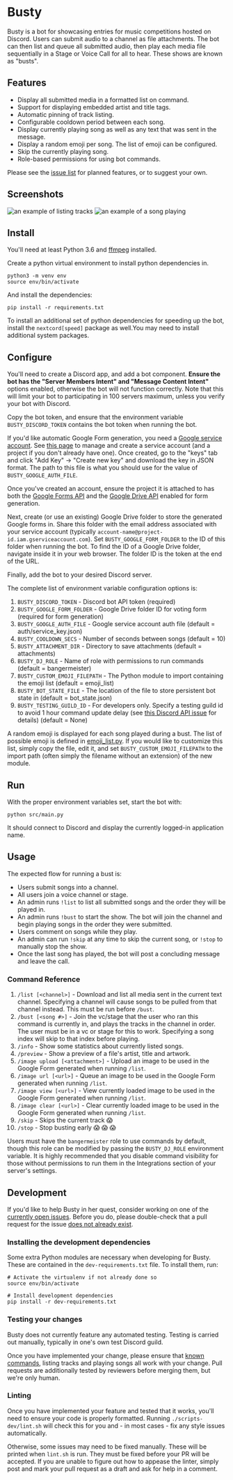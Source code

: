 # Busty

Busty is a bot for showcasing entries for music competitions hosted on Discord. Users
can submit audio to a channel as file attachments. The bot can then list and queue all
submitted audio, then play each media file sequentially in a Stage or Voice Call for all
to hear. These shows are known as "busts".

## Features

- Display all submitted media in a formatted list on command.
- Support for displaying embedded artist and title tags.
- Automatic pinning of track listing.
- Configurable cooldown period between each song.
- Display currently playing song as well as any text that was sent in the message.
- Display a random emoji per song. The list of emoji can be configured.
- Skip the currently playing song.
- Role-based permissions for using bot commands.

Please see the [issue list](https://github.com/anoadragon453/busty/issues) for planned
features, or to suggest your own.

## Screenshots

![an example of listing tracks](screenshots/listing.png)
![an example of a song playing](screenshots/playing.png)

## Install

You'll need at least Python 3.6 and [ffmpeg](https://ffmpeg.org/) installed.

Create a python virtual environment to install python dependencies in.

```
python3 -m venv env
source env/bin/activate
```

And install the dependencies:

```
pip install -r requirements.txt
```

To install an additional set of python dependencies for speeding up the bot, install the
`nextcord[speed]` package as well.You may need to install additional system packages.

## Configure

You'll need to create a Discord app, and add a bot component. **Ensure the bot has the
"Server Members Intent" and "Message Content Intent"** options enabled, otherwise the bot
will not function correctly. Note that this will limit your bot to participating in 100
servers maximum, unless you verify your bot with Discord.

Copy the bot token, and ensure that the environment variable `BUSTY_DISCORD_TOKEN` contains
the bot token when running the bot.

If you'd like automatic Google Form generation, you need a [Google service account](https://cloud.google.com/iam/docs/service-accounts).
See [this page](https://console.cloud.google.com/iam-admin/serviceaccounts?walkthrough_id=iam--create-service-account-keys&start_index=1#step_index=1)
to manage and create a service account (and a project if you don't already have one). Once created, go to the
"keys" tab and click "Add Key" -> "Create new key" and download the key in JSON format. The path
to this file is what you should use for the value of `BUSTY_GOOGLE_AUTH_FILE`.

Once you've created an account, ensure the project it is attached to has both the
[Google Forms API](https://console.developers.google.com/apis/api/forms.googleapis.com/overview)
and the
[Google Drive API](https://console.cloud.google.com/apis/api/drive.googleapis.com/metrics)
enabled for form generation.

Next, create (or use an existing) Google Drive folder to store the generated Google forms in. Share this folder with the
email address associated with your service account (typically `account-name@project-id.iam.gserviceaccount.com`).
Set `BUSTY_GOOGLE_FORM_FOLDER` to the ID of this folder when running the bot. To find the ID of a Google Drive folder,
navigate inside it in your web browser. The folder ID is the token at the end of the URL.

Finally, add the bot to your desired Discord server.

The complete list of environment variable configuration options is:

1. `BUSTY_DISCORD_TOKEN` - Discord bot API token (required)
1. `BUSTY_GOOGLE_FORM_FOLDER` - Google Drive folder ID for voting form (required for form generation)
1. `BUSTY_GOOGLE_AUTH_FILE` - Google service account auth file (default = auth/service_key.json)
1. `BUSTY_COOLDOWN_SECS` - Number of seconds between songs (default = 10)
1. `BUSTY_ATTACHMENT_DIR` - Directory to save attachments (default = attachments)
1. `BUSTY_DJ_ROLE` - Name of role with permissions to run commands (default = bangermeister)
1. `BUSTY_CUSTOM_EMOJI_FILEPATH` - The Python module to import containing the emoji list (default = emoji_list)
1. `BUSTY_BOT_STATE_FILE` - The location of the file to store persistent bot state in (default = bot_state.json)
1. `BUSTY_TESTING_GUILD_ID` - For developers only. Specify a testing guild id to avoid 1 hour command update delay (see [this Discord API issue](https://github.com/discord/discord-api-docs/issues/2372#issuecomment-761161082) for details) (default = None)

A random emoji is displayed for each song played during a bust. The list of possible
emoji is defined in [emoji_list.py](src/emoji_list.py). If you would like to customize
this list, simply copy the file, edit it, and set `BUSTY_CUSTOM_EMOJI_FILEPATH` to
the import path (often simply the filename without an extension) of the new module.

## Run

With the proper environment variables set, start the bot with:

```
python src/main.py
```

It should connect to Discord and display the currently logged-in application name.

## Usage

The expected flow for running a bust is:

- Users submit songs into a channel.
- All users join a voice channel or stage.
- An admin runs `!list` to list all submitted songs and the order they will be played in.
- An admin runs `!bust` to start the show. The bot will join the channel and begin playing songs in the order they were submitted.
- Users comment on songs while they play.
- An admin can run `!skip` at any time to skip the current song, or `!stop` to manually stop the show.
- Once the last song has played, the bot will post a concluding message and leave the call.

### Command Reference

1. `/list [<channel>]` - Download and list all media sent in the current text channel. Specifying a channel will cause songs to be pulled from that channel instead. This must be run before `/bust`.
1. `/bust [<song #>]` - Join the vc/stage that the user who ran this command is currently in, and plays the tracks in the channel in order. The user must be in a vc or stage for this to work. Specifying a song index will skip to that index before playing.
1. `/info` - Show some statistics about currently listed songs.
1. `/preview` - Show a preview of a file's artist, title and artwork.
1. `/image upload [<attachment>]` - Upload an image to be used in the Google Form generated when running `/list`.
1. `/image url [<url>]` - Queue an image to be used in the Google Form generated when running `/list`.
1. `/image view [<url>]` - View currently loaded image to be used in the Google Form generated when running `/list`.
1. `/image clear [<url>]` - Clear currently loaded image to be used in the Google Form generated when running `/list`.
1. `/skip` - Skips the current track :scream:
1. `/stop` - Stop busting early :scream: :scream: :scream:

Users must have the `bangermeister` role to use commands by default, though this role can
be modified by passing the `BUSTY_DJ_ROLE` environment variable. It is highly recommended that
you disable command visibility for those without permissions to run them in the Integrations
section of your server's settings.

## Development

If you'd like to help Busty in her quest, consider working on one of the
[currently open issues](https://github.com/anoadragon453/busty). Before you do,
please double-check that a pull request for the issue
[does not already exist](https://github.com/anoadragon453/busty/pulls).

### Installing the development dependencies

Some extra Python modules are necessary when developing for Busty. These are
contained in the `dev-requirements.txt` file. To install them, run:

```shell
# Activate the virtualenv if not already done so
source env/bin/activate

# Install development dependencies
pip install -r dev-requirements.txt
```

### Testing your changes

Busty does not currently feature any automated testing. Testing is carried out
manually, typically in one's own test Discord guild.

Once you have implemented your change, please ensure that [known commands](#command-reference),
listing tracks and playing songs all work with your change. Pull requests are
additionally tested by reviewers before merging them, but we're only human.

### Linting

Once you have implemented your feature and tested that it works, you'll need to
ensure your code is properly formatted. Running `./scripts-dev/lint.sh` will
check this for you and - in most cases - fix any style issues automatically.

Otherwise, some issues may need to be fixed manually. These will be printed when
`lint.sh` is run. They must be fixed before your PR will be accepted. If you
are unable to figure out how to appease the linter, simply post and mark your
pull request as a draft and ask for help in a comment.
